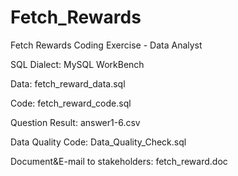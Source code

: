 # Fetch_Rewards
Fetch Rewards Coding Exercise - Data Analyst

SQL Dialect: MySQL WorkBench

Data: fetch_reward_data.sql

Code: fetch_reward_code.sql

Question Result: answer1-6.csv

Data Quality Code: Data_Quality_Check.sql

Document&E-mail to stakeholders: fetch_reward.doc
